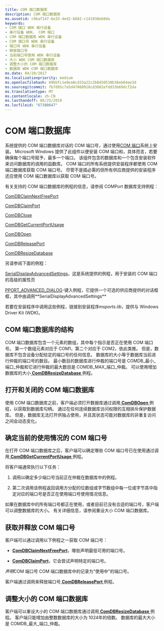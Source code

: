 ```yaml
---
title: COM 端口数据库
description: COM 端口数据库
ms.assetid: c9baf147-6e33-4ed2-b682-c141938eb0da
keywords:
- COM 端口 WDK 串行设备
- 串行设备 WDK、 COM 端口
- COM 端口数据库 WDK 串行设备
- COM 端口号 WDK 串行设备
- 端口号 WDK 串行设备
- 释放端口号
- 当前端口号使用 WDK 串行设备
- 大小 WDK COM 端口数据库
- 调整大小的 COM 端口数据库
- 数据库 WDK COM 端口数据库
ms.date: 04/20/2017
ms.localizationpriority: medium
ms.openlocfilehash: 69bbfc1e8ea8cd33a22c2b8450538b38eb04ee3d
ms.sourcegitcommit: fb7d95c7a5d47860918cd3602efdd33b69dcf2da
ms.translationtype: MT
ms.contentlocale: zh-CN
ms.lasthandoff: 06/25/2019
ms.locfileid: "67380647"
---
```

# <a name="com-port-database"></a>COM 端口数据库

系统提供的 COM 端口数据库对话的 COM 端口号，通过使用[COM 端口](configuration-of-com-ports.md)系统上安装。 Microsoft Windows 提供了此组件以便安装 COM 端口和，具体而言，若要确保每个端口号赋予，最多一个端口。 该组件包含的数据库和一个包含安装软件来访问数据库的调用的函数库。 COM 端口的所有系统提供安装程序都使用 COM 端口数据库获取 COM 端口号。 尽管不是插必需的但所有供应商提供的安装程序还应使用 COM 端口数据库以获取 COM 端口号。

有关支持的 COM 端口数据库的例程的信息，请参阅 COMPort 数据库支持例程：

[ComDBClaimNextFreePort](https://docs.microsoft.com/windows/desktop/api/msports/nf-msports-comdbclaimnextfreeport)

[ComDBClaimPort](https://docs.microsoft.com/windows/desktop/api/msports/nf-msports-comdbclaimport)

[ComDBClose](https://docs.microsoft.com/windows/desktop/api/msports/nf-msports-comdbclose)

[ComDBGetCurrentPortUsage](https://docs.microsoft.com/windows/desktop/api/msports/nf-msports-comdbgetcurrentportusage)

[ComDBOpen](https://docs.microsoft.com/windows/desktop/api/msports/nf-msports-comdbopen)

[ComDBReleasePort](https://docs.microsoft.com/windows/desktop/api/msports/nf-msports-comdbreleaseport)

[ComDBResizeDatabase](https://docs.microsoft.com/windows/desktop/api/msports/nf-msports-comdbresizedatabase)

另请参阅下面的例程：

[SerialDisplayAdvancedSettings](https://docs.microsoft.com/windows/desktop/api/msports/nf-msports-serialdisplayadvancedsettings)，这是系统提供的例程，用于安装的 COM 端口的高级的属性页

[PPORT_ADVANCED_DIALOG](https://docs.microsoft.com/previous-versions/windows/hardware/drivers/ff546956(v=vs.85))-键入例程，它提供一个可选的供应商提供的对话框框，其中由调用**SerialDisplayAdvancedSettings**

若要在安装程序中调用这些例程，链接到安装程序*msports.lib*，提供与 Windows Driver Kit (WDK)。

## <a name="structure-of-the-com-port-database"></a>COM 端口数据库的结构

COM 端口数据库包含一个元素的数组，其中每个指示是否正在使用 COM 端口号。 第一个数组元素对应于 COM1，第二个对应于 COM2，依此类推。 但是，数据库不包含设备分配给定的端口号的任何信息。 数据库的大小等于数据库当前进行仲裁的端口号的数目。 最小数目的数据库进行仲裁的端口号是 COMDB\_最小\_端口\_仲裁和它进行仲裁的最大数目是 COMDB\_MAX\_端口\_仲裁。 可以使用增加数据库的大小[ **ComDBResizeDatabase** ](https://docs.microsoft.com/windows/desktop/api/msports/nf-msports-comdbresizedatabase)例程。

## <a name="opening-and-closing-the-com-port-database"></a>打开和关闭的 COM 端口数据库

使用 COM 端口数据库之前，客户端必须打开数据库通过调用[ **ComDBOpen** ](https://docs.microsoft.com/windows/desktop/api/msports/nf-msports-comdbopen)例程，以获取到数据库句柄。 通过在任何连续数据库访问权限的互相排斥保护数据库。 但是，数据库无法打开供独占使用，并且其状态可能对数据库的非重复访问之间会动态变化。

## <a name="determining-the-current-usage-of-com-port-numbers"></a>确定当前的使用情况的 COM 端口号

在打开 COM 端口数据库之后，客户端可以确定哪些 COM 端口号已在使用通过调用[ **ComDBGetCurrentPortUsage** ](https://docs.microsoft.com/windows/desktop/api/msports/nf-msports-comdbgetcurrentportusage)例程。

将客户端通常执行以下任务：

1. 调用以确定多少端口号当前正在仲裁在数据库中的例程。

2. 第二次调用该例程返回调用方分配的位数组或字节数组中每一位或字节其中指定对应的端口号是否正在使用端口号使用情况信息。

如果在数据库中的所有端口号都正在使用，或者目前已没有合适的端口号，客户端可以调整数据库的大小。 有关详细信息，请参阅重设大小 COM 端口数据库。

## <a name="obtaining-and-releasing-a-com-port-number"></a>获取并释放 COM 端口号

客户端可以通过调用以下例程之一获取 COM 端口号：

- [**ComDBClaimNextFreePort**](https://docs.microsoft.com/windows/desktop/api/msports/nf-msports-comdbclaimnextfreeport)，哪些声明最低可用的端口号。

- [**ComDBClaimPort**](https://docs.microsoft.com/windows/desktop/api/msports/nf-msports-comdbclaimport)，它会尝试声明特定的端口号。

*声明*COM 端口号 COM 端口数据库中的记录为"使用中"的端口号。

客户端通过调用来释放端口号[ **ComDBReleasePort** ](https://docs.microsoft.com/windows/desktop/api/msports/nf-msports-comdbreleaseport)例程。

## <a name="resizing-the-com-port-database"></a>调整大小的 COM 端口数据库

客户端可以重设大小的 COM 端口数据库通过调用[ **ComDBResizeDatabase** ](https://docs.microsoft.com/windows/desktop/api/msports/nf-msports-comdbresizedatabase)例程。 客户端只能增加由整数数据库的大小为 1024年的倍数。 数据库的最大大小是 COMDB\_最大\_端口\_仲裁。
